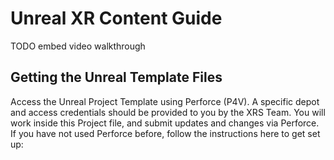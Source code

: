 # Unreal XR Content Guide
TODO embed video walkthrough

## Getting the Unreal Template Files
Access the Unreal Project Template using Perforce (P4V). 
A specific depot and access credentials should be provided to you by the XRS Team. You will work inside this Project file, and submit updates and changes via Perforce.
If you have not used Perforce before, follow the instructions here to get set up: